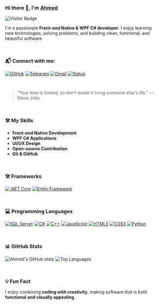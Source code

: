 ### Hi there 👋, I'm [Ahmed](https://www.github.com/Eng-ahmed-dev1)  

![Visitor Badge](https://visitor-badge.laobi.icu/badge?page_id=Eng-ahmed-dev1)

I'm a passionate **Front-end Native & WPF C# developer**. I enjoy learning new technologies, solving problems, and building clean, functional, and beautiful software.

<br/>

### 📬 Connect with me:
[![GitHub](https://img.shields.io/github/followers/Eng-ahmed-dev1?style=social)](https://github.com/Eng-ahmed-dev1)
[![Telegram](https://img.shields.io/badge/Telegram-%40devAhmedl-blue?style=flat-square&logo=Telegram&logoColor=white)](https://t.me/devAhmedl)
[![Gmail](https://img.shields.io/badge/Gmail-ahmed.devmail1%40gmail.com-red?style=flat-square&logo=Gmail&logoColor=white)](mailto:ahmed.devmail1@gmail.com)
[![Status](https://img.shields.io/badge/Status-Stable-success?style=flat-square&logo=gravatar&logoColor=white)](https://en.wikipedia.org/wiki/Life)

<br/>

> "Your time is limited, so don't waste it living someone else's life." — Steve Jobs

<br/>

### 🛠 My Skills
- **Front-end Native Development**
- **WPF C# Applications**
- **UI/UX Design**
- **Open-source Contribution**
- **Git & GitHub**

<br/>

### 🛠 Frameworks
[![.NET Core](https://img.shields.io/badge/.NET%20Core-%233178BC?style=flat-square&logo=dotnet&logoColor=white)](https://dotnet.microsoft.com/)
[![Entity Framework](https://img.shields.io/badge/Entity%20Framework-%23239120?style=flat-square&logo=dotnet&logoColor=white)](https://learn.microsoft.com/en-us/ef/)

<br/>

### 💻 Programming Languages
[![SQL Server](https://img.shields.io/badge/SQL%20Server-%230072C6?style=flat-square&logo=microsoft-sql-server&logoColor=white)](https://learn.microsoft.com/en-us/sql/sql-server/)
[![C#](https://img.shields.io/badge/C%23-%23239120?style=flat-square&logo=c-sharp&logoColor=white)](https://docs.microsoft.com/en-us/dotnet/csharp/)
[![C++](https://img.shields.io/badge/C++-%2300599C?style=flat-square&logo=c%2B%2B&logoColor=white)](https://isocpp.org/)
[![JavaScript](https://img.shields.io/badge/JavaScript-%23F7DF1E?style=flat-square&logo=javascript&logoColor=black)](https://developer.mozilla.org/en-US/docs/Web/JavaScript)
[![HTML5](https://img.shields.io/badge/HTML5-%23E34F26?style=flat-square&logo=html5&logoColor=white)](https://developer.mozilla.org/en-US/docs/Web/HTML)
[![CSS3](https://img.shields.io/badge/CSS3-%231572B6?style=flat-square&logo=css3&logoColor=white)](https://developer.mozilla.org/en-US/docs/Web/CSS)
[![Python](https://img.shields.io/badge/Python-%2314354C?style=flat-square&logo=python&logoColor=white)](https://www.python.org/)

<br/>

### 📊 GitHub Stats
![Ahmed's GitHub stats](https://github-readme-stats.vercel.app/api?username=Eng-ahmed-dev1&show_icons=true&theme=dark&hide_border=true)
![Top Languages](https://github-readme-stats.vercel.app/api/top-langs/?username=Eng-ahmed-dev1&layout=compact&theme=dark&hide_border=true)

<br/>

### 💡 Fun Fact
I enjoy combining **coding with creativity**, making software that is both **functional and visually appealing**.
